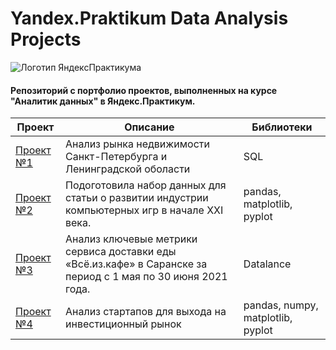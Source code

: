 # Yandex.Praktikum Data Analysis Projects
<img src="https://avatars.mds.yandex.net/get-lpc/12373972/d2e38eb2-47c7-4e45-b338-3459447989fd/orig" alt="Логотип ЯндексПрактикума">

#### Репозиторий с портфолио проектов, выполненных на курсе "Аналитик данных" в Яндекс.Практикум.

| **Проект** | **Описание** | **Библиотеки** |
|-------------|----------|----------|
| [Проект №1](https://github.com/AgentDesher/YandexPracticum-DataAnalyst-Projects/tree/main/real-estate-analytics "Код проекта на GitHub")  | Анализ рынка недвижимости Санкт-Петербурга и Ленинградской оболасти | SQL|
| [Проект №2](https://github.com/AgentDesher/YandexPracticum-DataAnalyst-Projects/tree/main/computer-games-in-XXI-century "Код проекта на GitHub")  | Подоготовила набор данных для статьи о развитии индустрии компьютерных игр в начале XXI века.   | pandas, matplotlib, pyplot |
| [Проект №3](https://datalens.yandex/6daka5z6nbfos "Дашборд в DataLance")  | Анализ ключевые метрики сервиса доставки еды «Всё.из.кафе» в Саранске за период с 1 мая по 30 июня 2021 года. |Datalance|
| [Проект №4](https://github.com/AgentDesher/YandexPracticum-DataAnalyst-Projects/tree/main/startup-research "Код проекта на GitHub")  | Анализ стартапов для выхода на инвестиционный рынок |pandas, numpy, matplotlib, pyplot |

